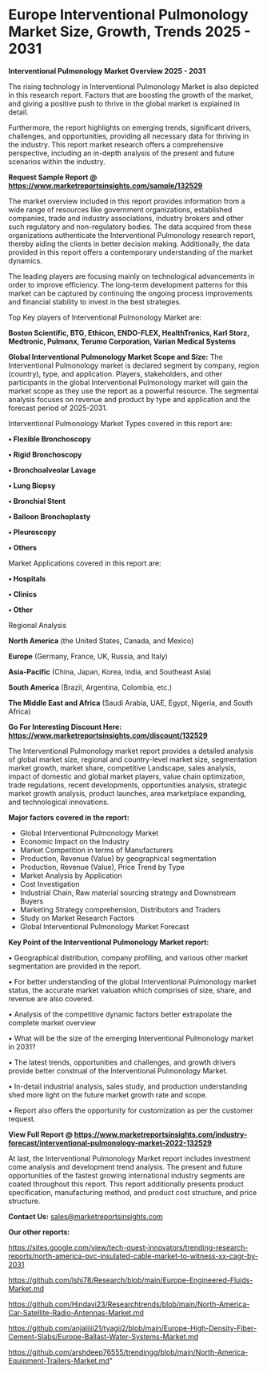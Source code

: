 # Europe Interventional Pulmonology Market Size, Growth, Trends 2025 - 2031

<Strong> Interventional Pulmonology Market Overview 2025 - 2031</strong>

The rising technology in Interventional Pulmonology Market is also depicted in this research report. Factors that are boosting the growth of the market, and giving a positive push to thrive in the global market is explained in detail.

Furthermore, the report highlights on emerging trends, significant drivers, challenges, and opportunities, providing all necessary data for thriving in the industry. This report market research offers a comprehensive perspective, including an in-depth analysis of the present and future scenarios within the industry.

<strong>Request Sample Report @ <a href=https://www.marketreportsinsights.com/sample/132529>https://www.marketreportsinsights.com/sample/132529</a></strong>

The market overview included in this report provides information from a wide range of resources like government organizations, established companies, trade and industry associations, industry brokers and other such regulatory and non-regulatory bodies. The data acquired from these organizations authenticate the Interventional Pulmonology research report, thereby aiding the clients in better decision making. Additionally, the data provided in this report offers a contemporary understanding of the market dynamics.

The leading players are focusing mainly on technological advancements in order to improve efficiency. The long-term development patterns for this market can be captured by continuing the ongoing process improvements and financial stability to invest in the best strategies.

Top Key players of Interventional Pulmonology Market are:

<strong>Boston Scientific, BTG, Ethicon, ENDO-FLEX, HealthTronics, Karl Storz, Medtronic, Pulmonx, Terumo Corporation, Varian Medical Systems</strong>

<strong><b>Global Interventional Pulmonology Market Scope and Size:</b></strong>
The Interventional Pulmonology market is declared segment by company, region (country), type, and application. Players, stakeholders, and other participants in the global Interventional Pulmonology market will gain the market scope as they use the report as a powerful resource. The segmental analysis focuses on revenue and product by type and application and the forecast period of 2025-2031.

Interventional Pulmonology Market Types covered in this report are:

<strong>• Flexible Bronchoscopy

• Rigid Bronchoscopy

• Bronchoalveolar Lavage

• Lung Biopsy

• Bronchial Stent

• Balloon Bronchoplasty

• Pleuroscopy

• Others</strong>

Market Applications covered in this report are:

<strong>• Hospitals

• Clinics

• Other</strong> 

Regional Analysis

<strong>North America</strong> (the United States, Canada, and Mexico)

<strong>Europe</strong> (Germany, France, UK, Russia, and Italy)

<strong>Asia-Pacific</strong> (China, Japan, Korea, India, and Southeast Asia)

<strong>South America</strong> (Brazil, Argentina, Colombia, etc.)

<strong>The Middle East and Africa</strong> (Saudi Arabia, UAE, Egypt, Nigeria, and South Africa)

<strong>Go For Interesting Discount Here: <a href=https://www.marketreportsinsights.com/discount/132529>https://www.marketreportsinsights.com/discount/132529</a></strong>

The Interventional Pulmonology market report provides a detailed analysis of global market size, regional and country-level market size, segmentation market growth, market share, competitive Landscape, sales analysis, impact of domestic and global market players, value chain optimization, trade regulations, recent developments, opportunities analysis, strategic market growth analysis, product launches, area marketplace expanding, and technological innovations.

<strong><b>Major factors covered in the report:</b></strong>
<ul>
  <li>Global Interventional Pulmonology Market </li>
  <li>Economic Impact on the Industry</li>
  <li>Market Competition in terms of Manufacturers</li>
  <li>Production, Revenue (Value) by geographical segmentation</li>
  <li>Production, Revenue (Value), Price Trend by Type</li>
  <li>Market Analysis by Application</li>
  <li>Cost Investigation</li>
  <li>Industrial Chain, Raw material sourcing strategy and Downstream Buyers</li>
  <li>Marketing Strategy comprehension, Distributors and Traders</li>
  <li>Study on Market Research Factors</li>
  <li>Global Interventional Pulmonology Market Forecast</li>
</ul>

<strong><b>Key Point of the Interventional Pulmonology Market report:</b></strong>

• Geographical distribution, company profiling, and various other market segmentation are provided in the report.

• For better understanding of the global Interventional Pulmonology market status, the accurate market valuation which comprises of size, share, and revenue are also covered.

• Analysis of the competitive dynamic factors better extrapolate the complete market overview

• What will be the size of the emerging Interventional Pulmonology market in 2031?

• The latest trends, opportunities and challenges, and growth drivers provide better construal of the Interventional Pulmonology Market.

• In-detail industrial analysis, sales study, and production understanding shed more light on the future market growth rate and scope.

• Report also offers the opportunity for customization as per the customer request.

<strong><b>View Full Report @ <a href=https://www.marketreportsinsights.com/industry-forecast/interventional-pulmonology-market-2022-132529>https://www.marketreportsinsights.com/industry-forecast/interventional-pulmonology-market-2022-132529</a></b></strong>


At last, the Interventional Pulmonology Market report includes investment come analysis and development trend analysis. The present and future opportunities of the fastest growing international industry segments are coated throughout this report. This report additionally presents product specification, manufacturing method, and product cost structure, and price structure.

<strong>Contact Us:</strong>
sales@marketreportsinsights.com

<strong>Our other reports:</strong>

<a href=https://sites.google.com/view/tech-quest-innovators/trending-research-reports/north-america-pvc-insulated-cable-market-to-witness-xx-cagr-by-2031>https://sites.google.com/view/tech-quest-innovators/trending-research-reports/north-america-pvc-insulated-cable-market-to-witness-xx-cagr-by-2031</a>

<a href=https://github.com/Ishi78/Research/blob/main/Europe-Engineered-Fluids-Market.md>https://github.com/Ishi78/Research/blob/main/Europe-Engineered-Fluids-Market.md</a>

<a href=https://github.com/Hindavi23/Researchtrends/blob/main/North-America-Car-Satellite-Radio-Antennas-Market.md>https://github.com/Hindavi23/Researchtrends/blob/main/North-America-Car-Satellite-Radio-Antennas-Market.md</a>

<a href=https://github.com/anjaliiii21/tyagii2/blob/main/Europe-High-Density-Fiber-Cement-Slabs/Europe-Ballast-Water-Systems-Market.md>https://github.com/anjaliiii21/tyagii2/blob/main/Europe-High-Density-Fiber-Cement-Slabs/Europe-Ballast-Water-Systems-Market.md</a>

<a href=https://github.com/arshdeep76555/trendingg/blob/main/North-America-Equipment-Trailers-Market.md>https://github.com/arshdeep76555/trendingg/blob/main/North-America-Equipment-Trailers-Market.md</a>"
